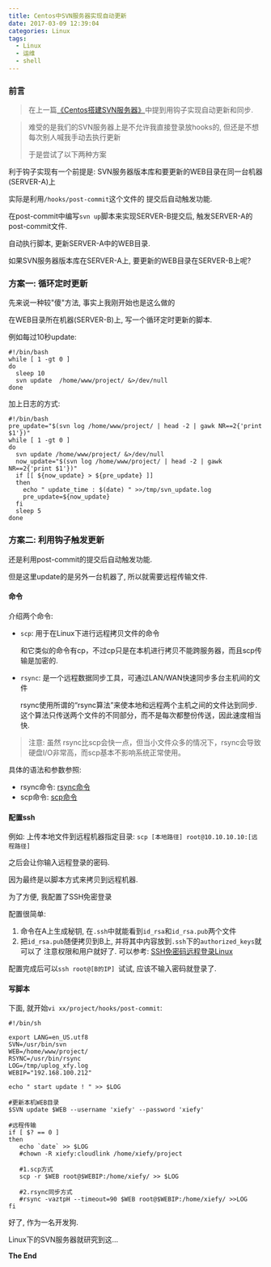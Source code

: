 ```yaml
---
title: Centos中SVN服务器实现自动更新
date: 2017-03-09 12:39:04
categories: Linux
tags:
  - Linux
  - 运维
  - shell
---
```




### 前言

> 在上一篇[《Centos搭建SVN服务器》](http://xiefayang.com/2017/02/28/centos%E4%B8%AD%E6%90%AD%E5%BB%BAsvn/)中提到用钩子实现自动更新和同步.

<!-- more -->

> 难受的是我们的SVN服务器上是不允许我直接登录放hooks的, 但还是不想每次别人喊我手动去执行更新
>
> 于是尝试了以下两种方案



利于钩子实现有一个前提是: SVN服务器版本库和要更新的WEB目录在同一台机器(SERVER-A)上

实际是利用`/hooks/post-commit`这个文件的 提交后自动触发功能.

在post-commit中编写`svn up`脚本来实现SERVER-B提交后, 触发SERVER-A的post-commit文件.

自动执行脚本, 更新SERVER-A中的WEB目录.

如果SVN服务器版本库在SERVER-A上, 要更新的WEB目录在SERVER-B上呢?



### 方案一: 循环定时更新

先来说一种较"傻"方法, 事实上我刚开始也是这么做的

在WEB目录所在机器(SERVER-B)上, 写一个循环定时更新的脚本.

例如每过10秒update:

```shell
#!/bin/bash
while [ 1 -gt 0 ]
do
  sleep 10
  svn update  /home/www/project/ &>/dev/null
done
```

加上日志的方式:

```shell
#!/bin/bash
pre_update="$(svn log /home/www/project/ | head -2 | gawk NR==2{'print $1'})"
while [ 1 -gt 0 ]
do
  svn update /home/www/project/ &>/dev/null
  now_update="$(svn log /home/www/project/ | head -2 | gawk NR==2{'print $1'})"
  if [[ ${now_update} > ${pre_update} ]]
  then
    echo " update_time : $(date) " >>/tmp/svn_update.log
    pre_update=${now_update}
  fi
  sleep 5
done
```



### 方案二: 利用钩子触发更新

还是利用post-commit的提交后自动触发功能.

但是这里update的是另外一台机器了, 所以就需要远程传输文件.



#### 命令

介绍两个命令:

- `scp`: 用于在Linux下进行远程拷贝文件的命令

  和它类似的命令有cp，不过cp只是在本机进行拷贝不能跨服务器，而且scp传输是加密的.

- `rsync`: 是一个远程数据同步工具，可通过LAN/WAN快速同步多台主机间的文件

  rsync使用所谓的“rsync算法”来使本地和远程两个主机之间的文件达到同步.
  这个算法只传送两个文件的不同部分，而不是每次都整份传送，因此速度相当快.

> 注意: 虽然 rsync比scp会快一点，但当小文件众多的情况下，rsync会导致硬盘I/O非常高，而scp基本不影响系统正常使用。

具体的语法和参数参照:

- rsync命令: [rsync命令](http://http//man.linuxde.net/rsync)
- scp命令: [scp命令](http://http//man.linuxde.net/scp)



#### 配置ssh

例如: 上传本地文件到远程机器指定目录: `scp [本地路径] root@10.10.10.10:[远程路径]`

之后会让你输入远程登录的密码.

因为最终是以脚本方式来拷贝到远程机器.

为了方便, 我配置了SSH免密登录

配置很简单:

1. 命令在A上生成秘钥, 在`.ssh`中就能看到`id_rsa`和`id_rsa.pub`两个文件
2. 把`id_rsa.pub`随便拷贝到B上, 并将其中内容放到`.ssh`下的`authorized_keys`就可以了
   注意权限和用户就好了.
   可以参考: [SSH免密码远程登录Linux](http://www.cnblogs.com/bootoo/p/5068514.html)

配置完成后可以`ssh root@[B的IP] `试试, 应该不输入密码就登录了.



#### 写脚本

下面, 就开始`vi xx/project/hooks/post-commit`:

```shell
#!/bin/sh

export LANG=en_US.utf8
SVN=/usr/bin/svn
WEB=/home/www/project/
RSYNC=/usr/bin/rsync
LOG=/tmp/uplog_xfy.log
WEBIP="192.168.100.212"

echo " start update ! " >> $LOG

#更新本机WEB目录
$SVN update $WEB --username 'xiefy' --password 'xiefy'

#远程传输
if [ $? == 0 ]
then
   echo `date` >> $LOG 
   #chown -R xiefy:cloudlink /home/xiefy/project
   
   #1.scp方式
   scp -r $WEB root@$WEBIP:/home/xiefy/ >> $LOG
   
   #2.rsync同步方式
   #rsync -vaztpH --timeout=90 $WEB root@$WEBIP:/home/xiefy/ >>LOG   
fi
```

好了, 作为一名开发狗.

Linux下的SVN服务器就研究到这…

**The End**